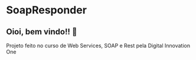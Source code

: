 # SoapResponder
## Oioi, bem vindo!! 👋
Projeto feito no curso de Web Services, SOAP e Rest pela Digital Innovation One
